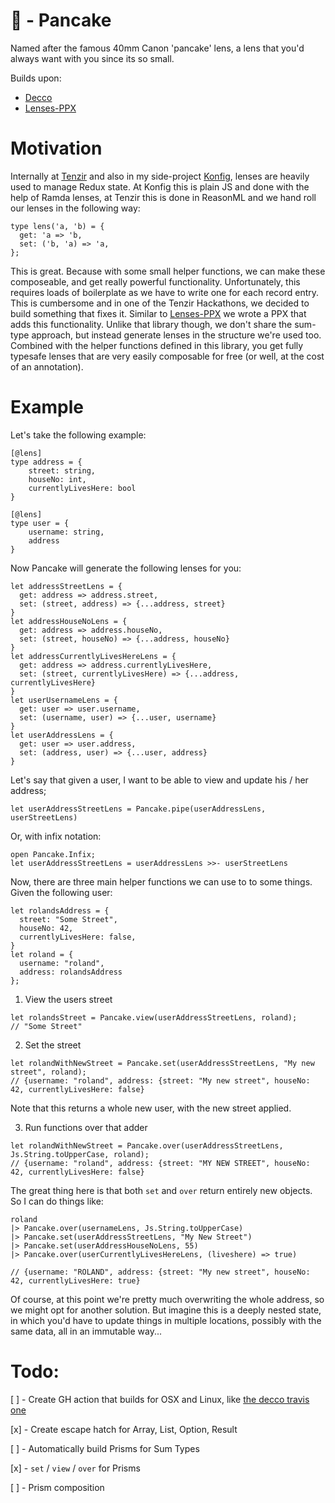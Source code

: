 # :pancakes: - Pancake
Named after the famous 40mm Canon 'pancake' lens, a lens that you'd always want
with you since its so small.

Builds upon:
- [Decco](https://github.com/reasonml-labs/decco)
- [Lenses-PPX](https://github.com/Astrocoders/lenses-ppx)

# Motivation
Internally at [Tenzir](https://tenzir.com/) and also in my side-project 
[Konfig](https://konfig.xyz/), lenses are heavily used to manage Redux state.
At Konfig this is plain JS and done with the help of Ramda lenses, at Tenzir 
this is done in ReasonML and we hand roll our lenses in the following way:

```reason
type lens('a, 'b) = {
  get: 'a => 'b,
  set: ('b, 'a) => 'a,
};
```
This is great. Because with some small helper functions, we can make these 
composeable, and get really powerful functionality. Unfortunately, this 
requires loads of boilerplate as we have to write one for each record entry.
This is cumbersome and in one of the Tenzir Hackathons, we decided to build 
something that fixes it. Similar to [Lenses-PPX](https://github.com/Astrocoders/lenses-ppx)
we wrote a PPX that adds this functionality. Unlike that library though, 
we don't share the sum-type approach, but instead generate lenses in the structure
we're used too. 
Combined with the helper functions defined in this library, you get fully 
typesafe lenses that are very easily composable for free (or well, at the 
cost of an annotation).

# Example
Let's take the following example:

```reason
[@lens]
type address = {
    street: string,
    houseNo: int,
    currentlyLivesHere: bool
}

[@lens]
type user = {
    username: string,
    address
}
```

Now Pancake will generate the following lenses for you:
```reason
let addressStreetLens = {
  get: address => address.street,
  set: (street, address) => {...address, street}
}
let addressHouseNoLens = {
  get: address => address.houseNo,
  set: (street, houseNo) => {...address, houseNo}
}
let addressCurrentlyLivesHereLens = {
  get: address => address.currentlyLivesHere,
  set: (street, currentlyLivesHere) => {...address, currentlyLivesHere}
}
let userUsernameLens = {
  get: user => user.username,
  set: (username, user) => {...user, username}
}
let userAddressLens = {
  get: user => user.address,
  set: (address, user) => {...user, address}
}
```

Let's say that given a user, I want to be able to view and update his / her address;
```reason
let userAddressStreetLens = Pancake.pipe(userAddressLens, userStreetLens)

```

Or, with infix notation:
```reason
open Pancake.Infix;
let userAddressStreetLens = userAddressLens >>- userStreetLens
```

Now, there are three main helper functions we can use to to some things.
Given the following user:
```reason
let rolandsAddress = {
  street: "Some Street",
  houseNo: 42,
  currentlyLivesHere: false,
}
let roland = {
  username: "roland",
  address: rolandsAddress
};
```

1. View the users street
```reason
let rolandsStreet = Pancake.view(userAddressStreetLens, roland);
// "Some Street"
```

2. Set the street
```reason
let rolandWithNewStreet = Pancake.set(userAddressStreetLens, "My new street", roland);
// {username: "roland", address: {street: "My new street", houseNo: 42, currentlyLivesHere: false} 
```
Note that this returns a whole new user, with the new street applied.

3. Run functions over that adder
```reason
let rolandWithNewStreet = Pancake.over(userAddressStreetLens, Js.String.toUpperCase, roland);
// {username: "roland", address: {street: "MY NEW STREET", houseNo: 42, currentlyLivesHere: false} 
```

The great thing here is that both `set` and `over` return entirely new objects. So I can
do things like:

```reason
roland
|> Pancake.over(usernameLens, Js.String.toUpperCase)
|> Pancake.set(userAddressStreetLens, "My New Street")
|> Pancake.set(userAddressHouseNoLens, 55)
|> Pancake.over(userCurrentlyLivesHereLens, (liveshere) => true)

// {username: "ROLAND", address: {street: "My new street", houseNo: 42, currentlyLivesHere: true} 
```
Of course, at this point we're pretty much overwriting the whole address, so we 
might opt for another solution. But imagine this is a deeply nested state, in
which you'd have to update things in multiple locations, possibly with the same
data, all in an immutable way...


# Todo:
[ ] - Create GH action that builds for OSX and Linux, like [the decco travis one](https://github.com/reasonml-labs/decco/blob/master/.travis.yml)

[x] - Create escape hatch for Array, List, Option, Result

[ ] - Automatically build Prisms for Sum Types

[x] - `set` / `view` / `over` for Prisms

[ ] - Prism composition
